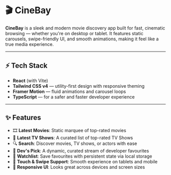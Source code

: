 # 🎬 CineBay

**CineBay** is a sleek and modern movie discovery app built for fast, cinematic browsing — whether you're on desktop or tablet. It features static carousels, swipe-friendly UI, and smooth animations, making it feel like a true media experience.

---

## ⚡ Tech Stack

- **React** (with Vite)
- **Tailwind CSS v4** — utility-first design with responsive theming
- **Framer Motion** — fluid animations and carousel loops
- **TypeScript** — for a safer and faster developer experience

---

## ✨ Features

- 🎞️ **Latest Movies**: Static marquee of top-rated movies
- 🍿 **Latest TV Shows**: A curated list of top-rated TV Shows
- 🔍 **Search**: Discover movies, TV shows, or actors with ease
- 🎯 **Dev's Pick**: A dynamic, curated stream of developer favourites
- 📁 **Watchlist**: Save favourites with persistent state via local storage
- 📱 **Touch & Swipe Support**: Smooth experience on tablets and mobile
- 🌄 **Responsive UI**: Looks great across devices and screen sizes